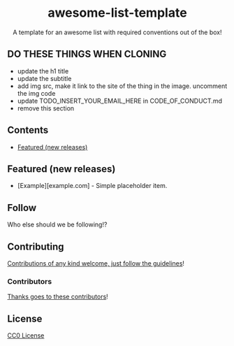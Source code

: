 <div align="center">

<!-- title -->

# awesome-list-template

<!-- subtitle -->

A template for an awesome list with required conventions out of the box!

<!-- image -->

<!-- <a href="" target="_blank" rel="noopener noreferrer">
  <img src="" />
</a> -->

</div>

## DO THESE THINGS WHEN CLONING

- update the h1 title
- update the subtitle
- add img src, make it link to the site of the thing in the image. uncomment the img code
- update TODO_INSERT_YOUR_EMAIL_HERE in CODE_OF_CONDUCT.md
- remove this section

<!-- TOC -->

## Contents

- [Featured (new releases)][featured-content]

<!-- CONTENT -->

## Featured (new releases)

- [Example][example.com] - Simple placeholder item.

<!-- END CONTENT -->

## Follow

<!-- list people worth following on social sites (twitter, linkedin, github, youtube etc.) -->

Who else should we be following!?

## Contributing

[Contributions of any kind welcome, just follow the guidelines][contributing]!

### Contributors

[Thanks goes to these contributors][contributors]!

## License

[CC0 License][license]

<!-- LINKS -->
<!-- toc -->

[featured-content]: #featured-new-releases

<!-- content -->

[example]: https://example.com

<!-- end content -->

[contributing]: contributing.md
[contributors]: /graphs/master
[license]: LICENSE

